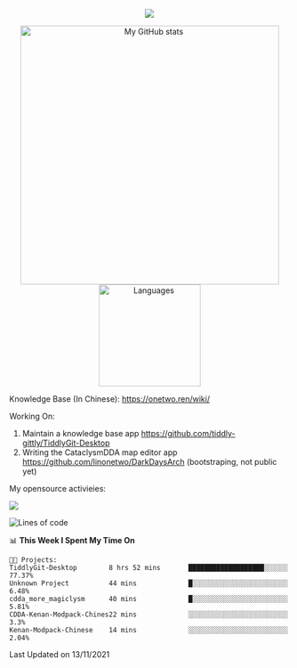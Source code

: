 <a href="https://github.com/linonetwo">
    <p align="center">
        <img src="https://github-profile-trophy.vercel.app/?username=linonetwo&column=7&theme=onedark"/>
    </p>
</a>
<a align="center" href="https://github.com/linonetwo">
  <p align="center">
    <img src="https://github-readme-stats.vercel.app/api?username=linonetwo&show_icons=true&count_private=true" alt="My GitHub stats" width="465"/>
    <img src="https://github-readme-stats.vercel.app/api/top-langs/?username=linonetwo&layout=compact&langs_count=10" alt="Languages" height="183">
  </p>
</a>

Knowledge Base (In Chinese): https://onetwo.ren/wiki/

Working On: 

1. Maintain a knowledge base app https://github.com/tiddly-gittly/TiddlyGit-Desktop
1. Writing the CataclysmDDA map editor app https://github.com/linonetwo/DarkDaysArch (bootstraping, not public yet)

My opensource activieies:

![](https://visitor-badge.glitch.me/badge?page_id=linonetwo.linonetwo)

<!--START_SECTION:waka-->
![Lines of code](https://img.shields.io/badge/From%20Hello%20World%20I%27ve%20Written-2.5%20million%20lines%20of%20code-blue)

📊 **This Week I Spent My Time On** 

```text
🐱‍💻 Projects: 
TiddlyGit-Desktop        8 hrs 52 mins       ███████████████████░░░░░░   77.37% 
Unknown Project          44 mins             █░░░░░░░░░░░░░░░░░░░░░░░░   6.48% 
cdda_more_magiclysm      40 mins             █░░░░░░░░░░░░░░░░░░░░░░░░   5.81% 
CDDA-Kenan-Modpack-Chines22 mins             ░░░░░░░░░░░░░░░░░░░░░░░░░   3.3% 
Kenan-Modpack-Chinese    14 mins             ░░░░░░░░░░░░░░░░░░░░░░░░░   2.04%

```


 Last Updated on 13/11/2021
<!--END_SECTION:waka-->
